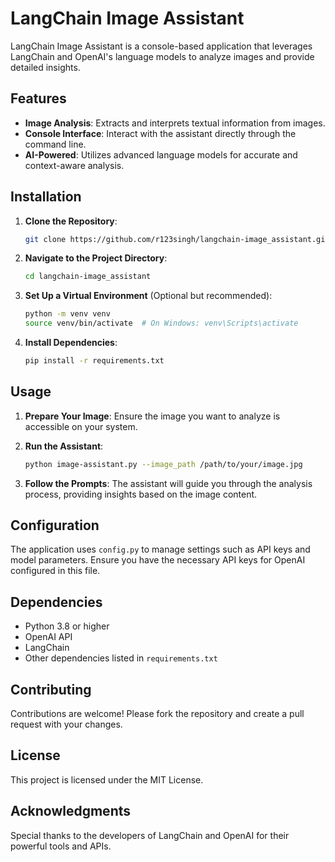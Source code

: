 # LangChain Image Assistant

LangChain Image Assistant is a console-based application that leverages LangChain and OpenAI's language models to analyze images and provide detailed insights.

## Features

- **Image Analysis**: Extracts and interprets textual information from images.
- **Console Interface**: Interact with the assistant directly through the command line.
- **AI-Powered**: Utilizes advanced language models for accurate and context-aware analysis.

## Installation

1. **Clone the Repository**:

   ```bash
   git clone https://github.com/r123singh/langchain-image_assistant.git
   ```

2. **Navigate to the Project Directory**:

   ```bash
   cd langchain-image_assistant
   ```

3. **Set Up a Virtual Environment** (Optional but recommended):

   ```bash
   python -m venv venv
   source venv/bin/activate  # On Windows: venv\Scripts\activate
   ```

4. **Install Dependencies**:

   ```bash
   pip install -r requirements.txt
   ```

## Usage

1. **Prepare Your Image**: Ensure the image you want to analyze is accessible on your system.

2. **Run the Assistant**:

   ```bash
   python image-assistant.py --image_path /path/to/your/image.jpg
   ```

3. **Follow the Prompts**: The assistant will guide you through the analysis process, providing insights based on the image content.

## Configuration

The application uses `config.py` to manage settings such as API keys and model parameters. Ensure you have the necessary API keys for OpenAI configured in this file.

## Dependencies

- Python 3.8 or higher
- OpenAI API
- LangChain
- Other dependencies listed in `requirements.txt`

## Contributing

Contributions are welcome! Please fork the repository and create a pull request with your changes.

## License

This project is licensed under the MIT License.

## Acknowledgments

Special thanks to the developers of LangChain and OpenAI for their powerful tools and APIs.
